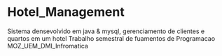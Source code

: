# Hotel_Management 
 Sistema densevolvido em java & mysql, gerenciamento de clientes e quartos em um hotel
Trabalho semestral de fuamentos de Programacao MOZ_UEM_DMI_Infromatica 
